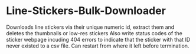 # Line-Stickers-Bulk-Downloader
Downloads line stickers via their unique numeric id, extract them and deletes the thumbnails or low-res stickers
Also write status codes of the sticker webpage incuding 404 errors to indicate that the sticker with that ID never existed to a csv file. Can restart from where it left before termination. 
